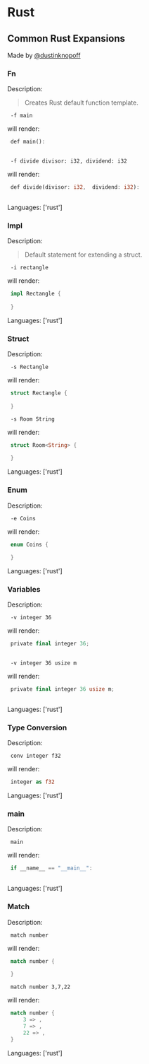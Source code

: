 # Rust

## Common Rust Expansions

Made by [@dustinknopoff](https://dustinknopoff.me)



### Fn

Description:

> Creates Rust default function template.

` -f main`

will render:


```rust
 def main():
     
```

` -f divide divisor: i32, dividend: i32`

will render:


```rust
 def divide(divisor: i32,  dividend: i32):
     
```

Languages: ['rust']



### Impl

Description:

> Default statement for extending a struct.

` -i rectangle`

will render:


```rust
 impl Rectangle {
     
 }
```

Languages: ['rust']



### Struct

Description:

` -s Rectangle`

will render:


```rust
 struct Rectangle {
     
 }
```

` -s Room String`

will render:


```rust
 struct Room<String> {
     
 }
```

Languages: ['rust']



### Enum

Description:

` -e Coins`

will render:


```rust
 enum Coins {
     
 }
```

Languages: ['rust']



### Variables

Description:

` -v integer 36`

will render:


```rust
 private final integer 36;
 
```

` -v integer 36 usize m`

will render:


```rust
 private final integer 36 usize m;
 
```

Languages: ['rust']



### Type Conversion

Description:

` conv integer f32`

will render:


```rust
 integer as f32
```

Languages: ['rust']



### main

Description:

` main`

will render:


```rust
 if __name__ == "__main__":
     
```

Languages: ['rust']



### Match

Description:

` match number`

will render:


```rust
 match number {
     
 }
```

` match number 3,7,22`

will render:


```rust
 match number {
     3 => ,
     7 => ,
     22 => ,
 }
```

Languages: ['rust']



